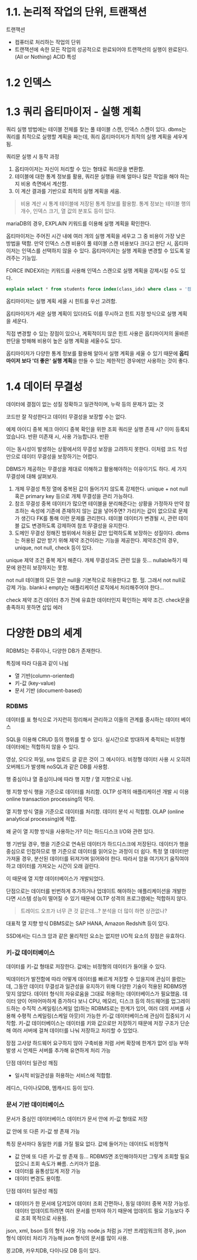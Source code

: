 # 1.1. 논리적 작업의 단위, 트랜잭션

트랜잭션
- 컴퓨터로 처리하는 작업의 단위
- 트랜잭션에 속한 모든 작업의 성공적으로 완료되어야 트랜잭션의 실행이 완료된다. (All or Nothing)
ACID 특성

# 1.2 인덱스

# 1.3 쿼리 옵티마이저 - 실행 계획
쿼리 실행 방법에는 테이블 전체를 찾는 풀 테이블 스캔, 인덱스 스캔이 있다.
dbms는 쿼리를 최적으로 실행할 계획을 짜는데, 쿼리 옵티마이저가 최적의 실행 계획을 세우게 됨.

쿼리문 실행 시 동작 과정
1. 옵티마이저는 자신이 처리할 수 있는 형태로 쿼리문을 변환함.
2. 테이블에 대한 통계 정보를 활용, 쿼리문 실행을 위해 얼마나 많은 작업을 해야 하는지 비용 측면에서 계산함.
3. 이 계산 결과를 기반으로 최적의 실행 계획을 세움.

> 비용 계산 시 통계 테이블에 저장된 통계 정보를 활용함.
> 통계 정보는 테이블 행의 개수, 인덱스 크기, 열 값의 분포도 등이 있다.

mariaDB의 경우, EXPLAIN 키워드를 이용해 실행 계획을 확인한다.

옵티마이저는 주어진 시간 내에 여러 개의 실행 계획을 세우고 그 중 비용이 가장 낮은 방법을 택함.
만약 인덱스 스캔 비용이 풀 테이블 스캔 비용보다 크다고 판단 시, 옵티마이저는 인덱스를 선택하지 않을 수 있다.
옵티마이저는 실행 계획을 변경할 수 있도록 알려주는 기능임.

FORCE INDEX라는 키워드를 사용해 인덱스 스캔으로 실행 계획을 강제시킬 수도 있다.
```sql
explain select * from students force index(class_idx) where class = '컴퓨터공학' or class = '수학과' or class = '물리학과'; 
```

옵티마이저는 실행 계획 세울 시 힌트를 우선 고려함.

옵티마이저가 세운 실행 계획이 있더라도 이를 무시하고 힌트 지정 방식으로 실행 계획을 세운다.

직접 변경할 수 있는 장점이 있으나, 계획적이지 않은 힌트 사용은 옵티마이저의 올바른 판단을 방해해 비용이 높은 실행 계획을 세울수도 있다.

옵티마이저가 다양한 통계 정보를 활용해 알아서 실행 계획을 세울 수 있기 때문에 **옵티마이저 보다 '더 좋은' 실행 계획**을 만들 수 있는 제한적인 경우에만 사용하는 것이 좋다.

# 1.4 데이터 무결성

데이터에 결점이 없는 성질
정확하고 일관적이며, 누락 등의 문제가 없는 것

코드만 잘 작성한다고 데이터 무결성을 보장할 수는 없다.

예제 
아이디 중복 체크
아이디 중복 확인을 위한 조회 쿼리문 실행
존재 시? 이미 등록되었습니다. 반환
미존재 시, 사용 가능합니다. 반환

이는 동시성이 발생하는 상황에서의 무결성 보장을 고려하지 못한다.
이처럼 코드 작성만으로 데이터 무결성을 보장하기는 어렵다.

DBMS가 제공하는 무결성을 제대로 이해하고 활용해야하는 이유이기도 하다. 세 가지 무결성에 대해 살펴보자.

1. 개체 무결성
   특정 열에 중복된 값이 들어가지 않도록 강제한다.
   unique + not null 혹은 primary key 등으로 개체 무결성을 관리 가능하다.
2. 참조 무결성
   중복 데이터가 많으면 테이블을 분리해준다는 상황을 가정하자
   만약 참조하는 속성에 기존에 존재하지 않는 값을 넣어주면? 가리키는 값이 없으므로 문제가 생긴다
   FK를 통해 이런 문제를 관리한다.
   테이블 데이터가 변경될 시, 관련 테이블 값도 변경하도록 강제하여 참조 무결성을 유지한다.
3. 도메인 무결성
   정해진 범위에서 허용된 값만 입력하도록 보장하는 성질이다.
   dbms는 허용된 값만 받기 위해 제약 조건이라는 기능을 제공한다.
   제약조건의 경우, unique, not null, check 등이 있다.

unique 제약 조건
중복 제거 해준다. 개체 무결성과도 관련 있을 듯...
nullable하기 때문에 완전히 보장하지는 못함.

not null
테이블의 모든 열은 null을 기본적으로 허용한다고 함. 헐.
그래서 not null로 강제 가능.
blank나 empty는 애플리케이션 로직에서 처리해주어야 한다...

check 제약 조건
데이터 추가 전에 유효한 데이터인지 확인하는 제약 조건.
check문을 충족하지 못하면 삽입 에러


# 다양한 DB의 세계

RDBMS는 주류이나, 다양한 DB가 존재한다.

특징에 따라 다음과 같이 나뉨

- 열 기반(column-oriented)
- 키-값 (key-value)
- 문서 기반 (document-based)

### RDBMS
데이터를 표 형식으로 가지런히 정리해서 관리하고 이들의 관계를 중시하는 데이터 베이스

SQL을 이용해 CRUD 등의 행위를 할 수 있다.
실시간으로 방대하게 축적되는 비정형 데이터에는 적합하지 않을 수 있다.

영상, 오디오 파일, sns 업로드 글 같은 것이 그 예시이다.
비정형 데이터 사용 시 오히려 오버헤드가 발생해 noSQL과 같은 DB를 사용함.

행 중심이냐 열 중심이냐에 따라 행 지향 / 열 지향으로 나뉨.

행 지향 방식
행을 기준으로 데이터를 처리함.
OLTP 성격의 애플리케이션 개발 시 이용
online transaction processing의 약자.

열 지향 방식
열을 기준으로 데이터를 처리함.
데이터 분석 시 적합함.
OLAP (online analytical processing)에 적합.


왜 굳이 열 지향 방식을 사용하는가? 이는 하드디스크 I/O와 관련 있다.

행 기반일 경우, 행을 기준으로 연속된 데이터가 하드디스크에 저장된다.
데이터가 행을 중심으로 인접하므로 행 기준으로 데이터를 읽어오는 과정이 더 쉽다.
특정 열 데이터만 가져올 경우, 분산된 데이터를 뒤져가며 읽어와야 한다. 따라서 암을 여기저기 움직여야하고 데이터를 가져오는 시간이 오래 걸린다.

이 때문에 열 지향 데이터베이스가 개발되었다.

단점으로는 데이터를 빈번하게 추가하거나 업데이트 해야하는 애플리케이션을 개발한다면 시스템 성능이 떨어질 수 있기 때문에 OLTP 성격의 프로그램에는 적합하지 않다.
> 트레이드 오프가 너무 큰 것 같은데...? 분석을 더 많이 하면 상관없나?

대표적 열 지향 방식 DBMS로는 SAP HANA, Amazon Redshift 등이 있다.

SSD에서는 디스크 암과 같은 물리적인 요소는 없지만 I/O적 요소의 장점은 유효하다.


### 키-값 데이터베이스

데이터를 키-값 형태로 저장한다.
값에는 비정형의 데이터가 들어올 수 있다.

빅데이터가 발전함에 따라 어떻게 데이터를 빠르게 저장할 수 있을지에 관심이 쏠렸는데, 그동안 데이터 무결성과 일관성을 유지하기 위해 다양한 기술이 적용된 RDBMS엔 맞지 않았다.
데이터 형식의 자유로움을 그대로 허용하는 데이터베이스가 필요했음.
데이터 양이 어마어마하게 증가하다 보니 CPU, 메모리, 디스크 등의 하드웨어를 업그레이드하는 수직적 스케일링(스케일 업)하는 RDBMS로는 한계가 있어, 여러 대의 서버를 사용해 수평적 스케일링(스케일 아웃)이 가능한 키-값 데이터베이스에 관심이 집중되기 시작함.
키-값 데이터베이스는 데이터를 키와 값으로만 저장하기 때문에 저장 구조가 단순해 여러 서버에 걸쳐 데이터를 나눠 저장하고 처리할 수 있었다.

장점
고사양 하드웨어 요구하지 않아 구축비용 저렴
서버 확장에 한계가 없어 성능 부하 발생 시 언제든 서버를 추가해 유연하게 처리 가능

단점
데이터 일관성 깨짐
- 일시적 비일관성을 허용하는 서비스에 적합함.

레디스, 다이나모DB, 멤캐시드 등이 있다.

### 문서 기반 데이터베이스

문서가 중심인 데이터베이스
데이터가 문서 안에 키-값 형태로 저장

값 안에 또 다른 키-값 쌍 존재 가능

특징
문서마다 동일한 키를 가질 필요 없다.
값에 들어가는 데이터도 비정형적
- 값 안에 또 다른 키-값 쌍 존재 등... RDBMS면 조인해야하지만 그렇게 조회할 필요 없으니 조회 속도가 빠름.
스키마가 없음.
- 데이터를 융통성있게 저장 가능
- 데이터 변경도 용이함.

단점
데이터 일관성 깨짐
- 데이터가 한 문서에 담겨있어 데이터 조회 간편하나, 동일 데이터 중복 저장 가능성.
데이터 업데이트하려면 여러 문서를 만져야 하기 때문에 업데이트 필요 기능보다 주로 조회 목적으로 사용됨.

json, xml, bson 등의 형식 사용 가능
node.js 처럼 js 기반 프레임워크의 경우, json 형식 데이터 처리가 가능해 json 형식의 문서를 많이 사용.

몽고DB, 카우치DB, 다이나모 DB 등이 있다.